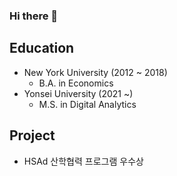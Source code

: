 ### Hi there 👋

## Education
- New York University (2012 ~ 2018)
    - B.A. in Economics  
- Yonsei University (2021 ~)
    - M.S. in Digital Analytics

## Project
- HSAd 산학협력 프로그램 우수상

<!--
**myk9316/myk9316** is a ✨ _special_ ✨ repository because its `README.md` (this file) appears on your GitHub profile.

Here are some ideas to get you started:

- 🔭 I’m currently working on ...
- 🌱 I’m currently learning ...
- 👯 I’m looking to collaborate on ...
- 🤔 I’m looking for help with ...
- 💬 Ask me about ...
- 📫 How to reach me: ...
- 😄 Pronouns: ...
- ⚡ Fun fact: ...
-->
